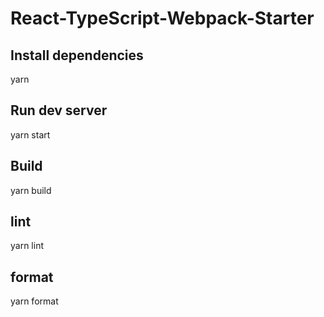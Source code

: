 # React-TypeScript-Webpack-Starter

## Install dependencies

yarn

## Run dev server

yarn start

## Build

yarn build

## lint

yarn lint

## format

yarn format
